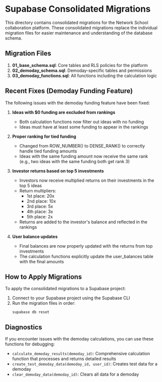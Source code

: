 # Supabase Consolidated Migrations

This directory contains consolidated migrations for the Network School collaboration platform. These consolidated migrations replace the individual migration files for easier maintenance and understanding of the database schema.

## Migration Files

1. **01_base_schema.sql**: Core tables and RLS policies for the platform
2. **02_demoday_schema.sql**: Demoday-specific tables and permissions
3. **03_demoday_functions.sql**: All functions including the calculation logic

## Recent Fixes (Demoday Funding Feature)

The following issues with the demoday funding feature have been fixed:

1. **Ideas with $0 funding are excluded from rankings**

   - Both calculation functions now filter out ideas with no funding
   - Ideas must have at least some funding to appear in the rankings

2. **Proper ranking for tied funding**

   - Changed from ROW_NUMBER() to DENSE_RANK() to correctly handle tied funding amounts
   - Ideas with the same funding amount now receive the same rank (e.g., two ideas with the same funding both get rank 3)

3. **Investor returns based on top 5 investments**

   - Investors now receive multiplied returns on their investments in the top 5 ideas
   - Return multipliers:
     - 1st place: 20x
     - 2nd place: 10x
     - 3rd place: 5x
     - 4th place: 3x
     - 5th place: 2x
   - Returns are added to the investor's balance and reflected in the rankings

4. **User balance updates**
   - Final balances are now properly updated with the returns from top investments
   - The calculation functions explicitly update the user_balances table with the final amounts

## How to Apply Migrations

To apply the consolidated migrations to a Supabase project:

1. Connect to your Supabase project using the Supabase CLI
2. Run the migration files in order:
   ```
   supabase db reset
   ```

## Diagnostics

If you encounter issues with the demoday calculations, you can use these functions for debugging:

- `calculate_demoday_results(demoday_id)`: Comprehensive calculation function that processes and returns detailed results
- `create_test_demoday_data(demoday_id, user_id)`: Creates test data for a demoday
- `clear_demoday_data(demoday_id)`: Clears all data for a demoday
